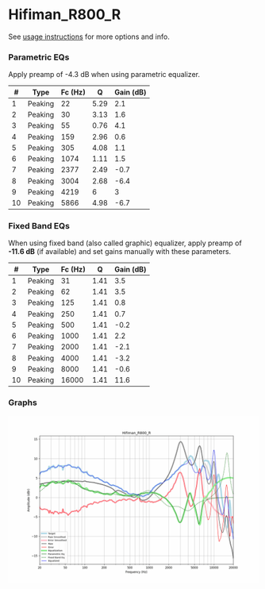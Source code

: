 # Hifiman_R800_R
See [usage instructions](https://github.com/jaakkopasanen/AutoEq#usage) for more options and info.

### Parametric EQs
Apply preamp of -4.3 dB when using parametric equalizer.

|   # | Type    |   Fc (Hz) |    Q |   Gain (dB) |
|-----|---------|-----------|------|-------------|
|   1 | Peaking |        22 | 5.29 |         2.1 |
|   2 | Peaking |        30 | 3.13 |         1.6 |
|   3 | Peaking |        55 | 0.76 |         4.1 |
|   4 | Peaking |       159 | 2.96 |         0.6 |
|   5 | Peaking |       305 | 4.08 |         1.1 |
|   6 | Peaking |      1074 | 1.11 |         1.5 |
|   7 | Peaking |      2377 | 2.49 |        -0.7 |
|   8 | Peaking |      3004 | 2.68 |        -6.4 |
|   9 | Peaking |      4219 | 6    |         3   |
|  10 | Peaking |      5866 | 4.98 |        -6.7 |

### Fixed Band EQs
When using fixed band (also called graphic) equalizer, apply preamp of **-11.6 dB** (if available) and set gains manually with these parameters.

|   # | Type    |   Fc (Hz) |    Q |   Gain (dB) |
|-----|---------|-----------|------|-------------|
|   1 | Peaking |        31 | 1.41 |         3.5 |
|   2 | Peaking |        62 | 1.41 |         3.5 |
|   3 | Peaking |       125 | 1.41 |         0.8 |
|   4 | Peaking |       250 | 1.41 |         0.7 |
|   5 | Peaking |       500 | 1.41 |        -0.2 |
|   6 | Peaking |      1000 | 1.41 |         2.2 |
|   7 | Peaking |      2000 | 1.41 |        -2.1 |
|   8 | Peaking |      4000 | 1.41 |        -3.2 |
|   9 | Peaking |      8000 | 1.41 |        -0.6 |
|  10 | Peaking |     16000 | 1.41 |        11.6 |

### Graphs
![](./Hifiman_R800_R.png)
